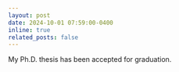 ```yaml
---
layout: post
date: 2024-10-01 07:59:00-0400
inline: true
related_posts: false
---
```


My Ph.D. thesis has been accepted for graduation. 
